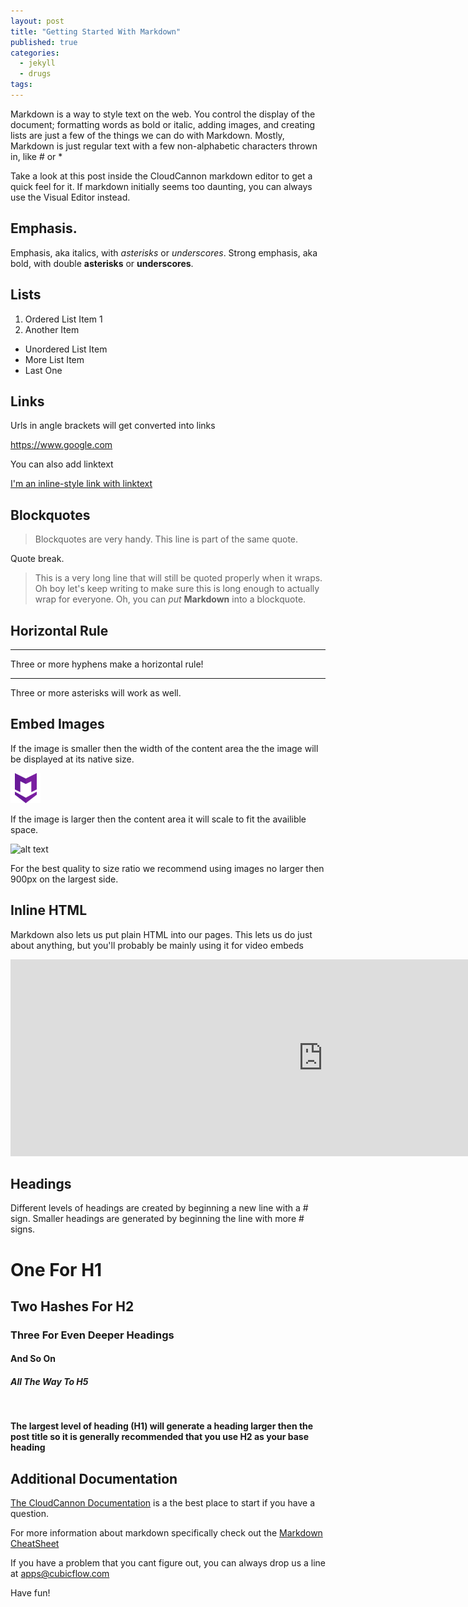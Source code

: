 ```yaml
---
layout: post
title: "Getting Started With Markdown"
published: true
categories:
  - jekyll
  - drugs
tags:
---
```


Markdown is a way to style text on the web. You control the display of the document; formatting words as bold or italic, adding images, and creating lists are just a few of the things we can do with Markdown. Mostly, Markdown is just regular text with a few non-alphabetic characters thrown in, like # or *

Take a look at this post inside the CloudCannon markdown editor to get a quick feel for it. If markdown initially seems too daunting, you can always use the Visual Editor instead.


## Emphasis.

Emphasis, aka italics, with *asterisks* or _underscores_. Strong emphasis, aka bold, with double **asterisks** or __underscores__.


## Lists

1. Ordered List Item 1
2. Another Item

* Unordered List Item
* More List Item
* Last One

## Links

Urls in angle brackets will get converted into links

<https://www.google.com>

You can also add linktext

[I'm an inline-style link with linktext](https://www.google.com "Google's Homepage")

## Blockquotes

> Blockquotes are very handy.
> This line is part of the same quote.

Quote break.

> This is a very long line that will still be quoted properly when it wraps. Oh boy let's keep writing to make sure this is long enough to actually wrap for everyone. Oh, you can *put* **Markdown** into a blockquote.


## Horizontal Rule

---

Three or more hyphens make a horizontal rule!

***

Three or more asterisks will work as well.


## Embed Images

If the image is smaller then the width of the content area the the image will be displayed at its native size.

![alt text](https://github.com/adam-p/markdown-here/raw/master/src/common/images/icon48.png "Logo Title Text 1")

If the image is larger then the content area it will scale to fit the availible space.

![alt text](http://images.shape.mdpcdn.com/sites/shape.com/files/adderall-fb.jpg)

For the best quality to size ratio we recommend using images no larger then 900px on the largest side.

## Inline HTML

Markdown also lets us put plain HTML into our pages. This lets us do just about anything, but you'll probably be mainly using it for video embeds

<iframe width="1000" height="315" src="https://www.youtube.com/embed/6A5EpqqDOdk?rel=0&amp;controls=0&amp;showinfo=0" frameborder="0" allowfullscreen></iframe>


## Headings

Different levels of headings are created by beginning a new line with a # sign. Smaller headings are generated by beginning the line with more # signs.

# One For H1

## Two Hashes For H2

### Three For Even Deeper Headings

#### And So On

##### All The Way To H5

&nbsp;

**The largest level of heading (H1) will generate a heading larger then the post title so it is generally recommended that you use H2 as your base heading**

## Additional Documentation

[The CloudCannon Documentation](https://docs.cloudcannon.com/) is a the best place to start if you have a question.

For more information about markdown specifically check out the [Markdown CheatSheet](https://github.com/adam-p/markdown-here/wiki/Markdown-Cheatsheet#links)

If you have a problem that you cant figure out, you can always drop us a line at  [apps@cubicflow.com](mailto:apps@cubicflow.com)

Have fun!
